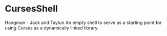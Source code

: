 # CursesShell
Hangman - Jack and Taylun
An empty shell to serve as a starting point for using Curses as a dynamically linked library.
